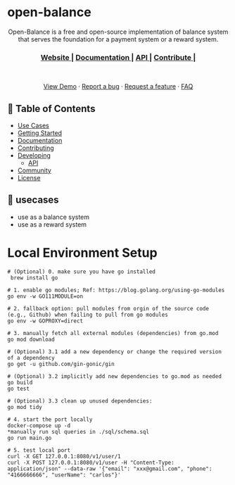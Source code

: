 # open-balance

<p align="center"> Open-Balance is a free and open-source implementation of balance system that serves the foundation for a payment system or a reward system. 
</p>
<p align="center">
</p>

<div align="center">
  <h3>
    <a href="https://www.opendigitalpay.io">
      Website
    </a>
    <span> | </span>
    <a href="https://docs.opendigitalpay.io">
      Documentation
    </a>
    <span> | </span>
    <a href="https://docs.opendigitalpay.io/API/balance/v1/">
      API
    </a>
    <span> | </span>
    <a href="https://docs.opendigitalpay.io/Contribute/">
      Contribute
    </a>
    <span> | </span>
  </h3>
</div>
<br/>

<p align="center">
  <a href="https://demo.opendigitalpay.io">View Demo</a>
  ·
  <a href="https://github.com/opendigitalpay-io/open-balance/issues">Report a bug</a>
  ·
  <a href="https://github.com/opendigitalpay-io/open-balance/discussions/new">Request a feature</a>
  ·
  <a href="https://docs.opendigitalpay.io/FAQ/">FAQ</a>
</p>

## 💼 Table of Contents

* [Use Cases](#-usecases)
* [Getting Started](#-getting-started)
* [Documentation](#-documentation)
* [Contributing](#-contributing)
* [Developing](#-developing)
    * [API](#-api)
* [Community](#-community)
* [License](#-license)

## 🎨 usecases
* use as a balance system
* use as a reward system

# Local Environment Setup
```shell
# (Optional) 0. make sure you have go installed
 brew install go 

# 1. enable go modules; Ref: https://blog.golang.org/using-go-modules
go env -w GO111MODULE=on

# 2. fallback option: pull modules from orgin of the source code (e.g., Github) when failing to pull from go modules
go env -w GOPROXY=direct 

# 3. manually fetch all external modules (dependencies) from go.mod
go mod download

# (Optional) 3.1 add a new dependency or change the required version of a dependency  
go get -u github.com/gin-gonic/gin

# (Optional) 3.2 implicitly add new dependencies to go.mod as needed
go build 
go test

# (Optional) 3.3 clean up unused dependencies:
go mod tidy

# 4. start the port locally
docker-compose up -d
*manually run sql queries in ./sql/schema.sql 
go run main.go

# 5. test local port
curl -X GET 127.0.0.1:8080/v1/user/1
curl -X POST 127.0.0.1:8080/v1/user -H "Content-Type: application/json" --data-raw '{"email": "xxx@gmail.com", "phone": "4166666666", "userName": "carlos"}'
```